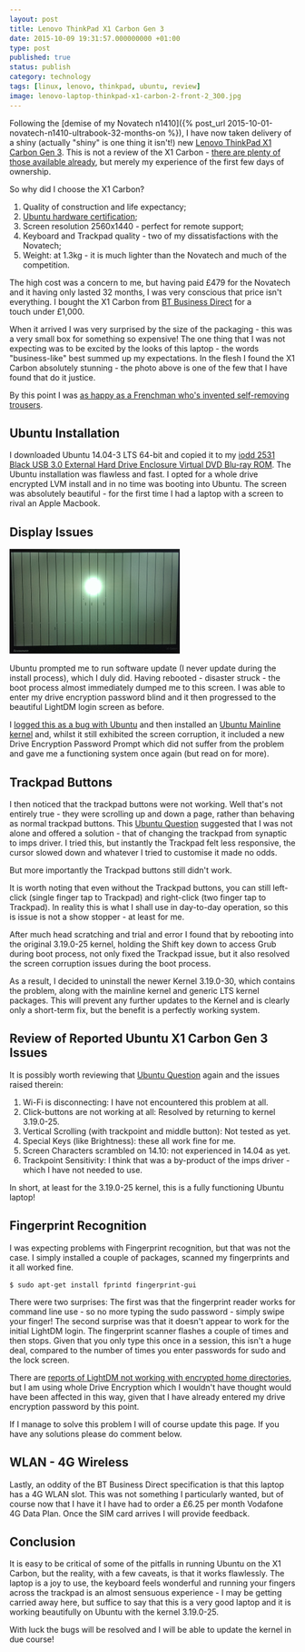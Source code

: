 ```yaml
--- 
layout: post
title: Lenovo ThinkPad X1 Carbon Gen 3
date: 2015-10-09 19:31:57.000000000 +01:00
type: post
published: true
status: publish
category: technology
tags: [linux, lenovo, thinkpad, ubuntu, review]
image: lenovo-laptop-thinkpad-x1-carbon-2-front-2_300.jpg
--- 
```


Following the [demise of my Novatech
n1410]({% post_url 2015-10-01-novatech-n1410-ultrabook-32-months-on %}),
I have now taken delivery of a shiny (actually "shiny" is one thing it
isn't!) new [Lenovo ThinkPad X1 Carbon Gen
3](http://shop.lenovo.com/gb/en/laptops/thinkpad/x-series/x1-carbon/).
This is not a review of the X1 Carbon - [there are plenty of those
available already](http://lmgtfy.com/?q=review+x1+carbon+3rd+gen), but
merely my experience of the first few days of ownership.

So why did I choose the X1 Carbon?

<!--more-->

1.  Quality of construction and life expectancy;
2.  [Ubuntu hardware
    certification](http://www.ubuntu.com/certification/hardware/201411-16196/);
3.  Screen resolution 2560x1440 - perfect for remote support;
4.  Keyboard and Trackpad quality - two of my dissatisfactions with the
    Novatech;
5.  Weight: at 1.3kg - it is much lighter than the Novatech and much of
    the competition.

The high cost was a concern to me, but having paid £479 for the Novatech
and it having only lasted 32 months, I was very conscious that price
isn't everything. I bought the X1 Carbon from [BT Business
Direct](http://www.businessdirect.bt.com/products/lenovo-thinkpad-x1-carbon-intel-core-i5-5200u-8gb-256gb-ssd-14--windows-7-professional-64-bit-20bs006euk-B758.html)
for a touch under £1,000.

When it arrived I was very surprised by the size of the packaging - this
was a very small box for something so expensive! The one thing that I
was not expecting was to be excited by the looks of this laptop - the
words "business-like" best summed up my expectations. In the flesh I
found the X1 Carbon absolutely stunning - the photo above is one of the
few that I have found that do it justice.

By this point I was [as happy as a Frenchman who's invented
self-removing
trousers](http://www.bbc.co.uk/comedy/blackadder/episodes/three/three_ink.shtml).

Ubuntu Installation
-------------------

I downloaded Ubuntu 14.04-3 LTS
64-bit and copied it to my [iodd 2531 Black USB 3.0 External Hard Drive
Enclosure Virtual DVD Blu-ray
ROM](http://www.amazon.co.uk/gp/product/B00S65FARE/ref=as_li_tl?ie=UTF8&camp=1634&creative=19450&creativeASIN=B00S65FARE&linkCode=as2&tag=robsquadnet-21).
The Ubuntu installation was flawless and fast. I opted for a whole drive
encrypted LVM install and in no time was booting into Ubuntu. The screen
was absolutely beautiful - for the first time I had a laptop with a
screen to rival an Apple Macbook.

Display Issues
--------------

<img src="/assets/imag1412_300.jpg" class="image-right" alt="Screen corruption">

Ubuntu prompted me to run software update (I never update during the install
process), which I duly did. Having rebooted - disaster struck - the boot
process almost immediately dumped me to this screen. I was able to enter my
drive encryption password blind and it then progressed to the
beautiful LightDM login screen as before.

I [logged this as a bug with
Ubuntu](https://bugs.launchpad.net/ubuntu/+source/plymouth/+bug/1503716) and
then installed an [Ubuntu Mainline
kernel](http://kernel.ubuntu.com/~kernel-ppa/mainline/v3.19.8-ckt7-vivid/) and, whilst
it still exhibited the screen corruption, it included a new Drive
Encryption Password Prompt which did not suffer from the problem and
gave me a functioning system once again (but read on for more).

Trackpad Buttons
----------------

I then noticed that the trackpad buttons were not working. Well that's
not entirely true - they were scrolling up and down a page, rather than
behaving as normal trackpad buttons. This [Ubuntu
Question](http://askubuntu.com/questions/599477/lenovo-x1-carbon-2015-3rd-gen-20-bs-trackpoint-clickpad-and-wifi)
suggested that I was not alone and offered a solution - that of changing
the trackpad from synaptic to imps driver. I tried this, but instantly
the Trackpad felt less responsive, the cursor slowed down and whatever I
tried to customise it made no odds.

But more importantly the Trackpad buttons still didn't work.

It is worth noting that even without the Trackpad buttons, you can still
left-click (single finger tap to Trackpad) and right-click (two finger
tap to Trackpad). In reality this is what I shall use in day-to-day
operation, so this is issue is not a show stopper - at least for me.

After much head scratching and trial and error I found that by rebooting
into the original 3.19.0-25 kernel, holding the Shift key down to access
Grub during boot process, not only fixed the Trackpad issue, but it also
resolved the screen corruption issues during the boot process.

As a result, I decided to uninstall the newer Kernel 3.19.0-30, which
contains the problem, along with the mainline kernel and generic LTS
kernel packages. This will prevent any further updates to the
Kernel and is clearly only a short-term fix, but the benefit is a
perfectly working system.

Review of Reported Ubuntu X1 Carbon Gen 3 Issues
------------------------------------------------

It is possibly worth reviewing that [Ubuntu
Question](http://askubuntu.com/questions/599477/lenovo-x1-carbon-2015-3rd-gen-20-bs-trackpoint-clickpad-and-wifi)
again and the issues raised therein:

 1. Wi-Fi is disconnecting: I have not encountered this problem at all.
 2. Click-buttons are not working at all: Resolved by returning to kernel
    3.19.0-25.
 3. Vertical Scrolling (with trackpoint and middle button): Not tested
    as yet.
 4. Special Keys (like Brightness): these all work fine for me.
 5. Screen Characters scrambled on 14.10: not experienced in 14.04 as
    yet.
 6. Trackpoint Sensitivity: I think that was a by-product of the imps
    driver - which I have not needed to use.

In short, at least for the 3.19.0-25 kernel, this is a fully functioning
Ubuntu laptop!

Fingerprint Recognition
-----------------------

I was expecting problems with Fingerprint recognition, but that was not
the case. I simply installed a couple of packages, scanned my
fingerprints and it all worked fine.

    $ sudo apt-get install fprintd fingerprint-gui

There were two surprises: The first was that the fingerprint reader
works for command line use - so no more typing the sudo password -
simply swipe your finger! The second surprise was that it doesn't appear
to work for the initial LightDM login. The fingerprint scanner flashes a
couple of times and then stops. Given that you only type this once in a
session, this isn't a huge deal, compared to the number of times you
enter passwords for sudo and the lock screen.

There are [reports of LightDM not working with encrypted home
directories](https://bugs.launchpad.net/ubuntu/+source/libfprint/+bug/998367),
but I am using whole Drive Encryption which I wouldn't have thought
would have been affected in this way, given that I have already entered
my drive encryption password by this point.

If I manage to solve this problem I will of course update this page. If
you have any solutions please do comment below.

WLAN - 4G Wireless
------------------

Lastly, an oddity of the BT Business Direct specification is that this
laptop has a 4G WLAN slot. This was not something I particularly wanted,
but of course now that I have it I have had to order a £6.25 per month
Vodafone 4G Data Plan. Once the SIM card arrives I will provide
feedback.

Conclusion
----------

It is easy to be critical of some of the pitfalls in running Ubuntu on
the X1 Carbon, but the reality, with a few caveats, is that it works
flawlessly. The laptop is a joy to use, the keyboard feels wonderful and
running your fingers across the trackpad is an almost sensuous
experience - I may be getting carried away here, but suffice to say that
this is a very good laptop and it is working beautifully on Ubuntu with
the kernel 3.19.0-25.

With luck the bugs will be resolved and I will be able to update the
kernel in due course!

